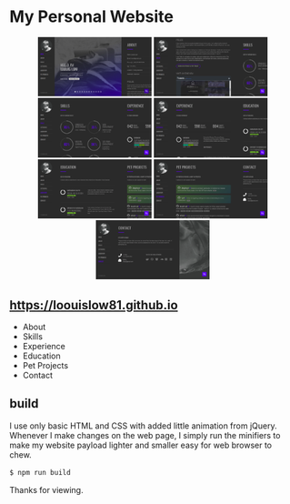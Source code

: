 # My Personal Website

<p align="center">
  <img src="Screenshot_1.png" width="200">
  <img src="Screenshot_2.png" width="200">
  <img src="Screenshot_3.png" width="200">
  <img src="Screenshot_4.png" width="200">
  <img src="Screenshot_5.png" width="200">
  <img src="Screenshot_6.png" width="200">
  <img src="Screenshot_7.png" width="200">
</p>

## https://loouislow81.github.io

- About
- Skills
- Experience
- Education
- Pet Projects
- Contact

## build

I use only basic HTML and CSS with added little animation from jQuery. Whenever I make changes on the web page, I simply run the minifiers to make my website payload lighter and smaller easy for web browser to chew.

```bash
$ npm run build
```

Thanks for viewing.